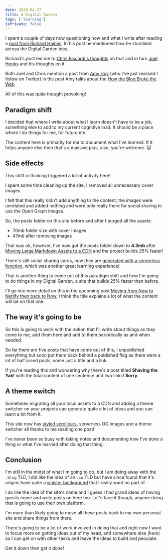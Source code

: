 ```yaml
---
date: 2020-04-27
title: A Digital Garden
tags: ['learning']
isPrivate: false
---
```


I spent a couple of days now questioning how and what I write after
reading a [post from Richard Haines]. In his post he mentioned how he
stumbled across the Digital Garden idea.

Richard's post led me to [Chris Biscardi's thoughts] on that and in
turn [Joel Hooks] and his thoughts on it.

Both Joel and Chris mention a post from [Amy Hoy] (who I've just
realised I follow on Twitter) in the post Amy talks about the [How the
Blog Broke the Web]

All of this was quite thought provoking!

## Paradigm shift

I decided that where I write about what I learn doesn't have to be a
job, something else to add to my current cognitive load. It should be
a place where I do things for me, for future me.

The content here is primarily for me to document what I've learned. If
it helps anyone else then that's a massive plus, also, you're welcome.
🐱

## Side effects

This shift in thinking triggered a lot of activity here!

I spent some time cleaning up the site, I removed all unnecessary
cover images.

I felt that this really didn't add anything to the content, the images
were unrelated and added nothing and were only really there for social
sharing to use the Open Graph images.

So, the posts folder on this site before and after I purged all the
assets:

- 70mb folder size with cover images
- 47mb after removing images

That was ok, however, I've now got the posts folder down to **4.3mb**
after [Moving Large Markdown Assets to a CDN] and the project builds
25% faster!

There's still social sharing cards, now they are [generated with a
serverless function], which was another great learning experience!

That is another thing to come out of this paradigm shift and how I'm
going to do things in _my_ Digital Garden, a site that builds 25%
faster than before.

I'll go into more detail on this in the upcoming post [Moving from Now
to Netlify then back to Now], I think the title explains a lot of what
the content will be on that one.

## The way it's going to be

So this is going to work with the notion that I'll write about things
as they come to me, add them here and add to them periodically as and
when needed.

So far there are five posts that have come out of this, I unpublished
everything but soon put them back behind a published flag as there
were a lot of half arsed posts, some just a title and a link.

If you're reading this and wondering why there's a post titled
**Shaving the Yak!** with the total content of one sentence and two
links! **Sorry**.

## A theme switch

Sometimes migrating all your local assets to a CDN and adding a theme
switcher on your projects can generate quite a lot of ideas and you
can learn a lot from it.

This site now has [styled scrollbars], serverless OG images and a
theme switcher all thanks to me reading one post!

I've never been so busy with taking notes and documenting how I've
done a thing or what I've learned after doing that thing.

## Conclusion

I'm still in the midst of what I'm going to do, but I am doing away
with the `.blog` TLD, I did like the idea of an `.io` TLD but have
since found that it's origins have quite a [sinister background] that
I really want no part of.

I do like the idea of the site's name and I guess I had grand ideas of
having guests come and write posts on here too. Let's face it though,
anyone doing that is going to use their own platform.

I'm more than likely going to move all these posts back to my own
personal site and share things from there.

There's going to be a lot of work involved in doing that and right now
I want to focus more on getting ideas out of my head, and somewhere
else (here) so I can get on with other tasks and leave the ideas to
build and peculate.

Get it down then get it done!

<!-- Links -->

[post from richard haines]: https://richardhaines.dev/on-my-mind/
[joel hooks]: https://joelhooks.com/digital-garden
[chris biscardi's thoughts]:
  https://www.christopherbiscardi.com/what-is-a-digital-garden
[amy hoy]: https://twitter.com/amyhoy
[how the blog broke the web]:
  https://stackingthebricks.com/how-blogs-broke-the-web/
[building a digital garden]:
  https://tomcritchlow.com/2019/02/17/building-digital-garden/
[moving from now to netlify then back to now]:
  https://scottspence.com/posts/moving-from-now-to-netlify/
[moving large markdown assets to a cdn]:
  https://scottspence.com/posts/large-md-assets-to-cdn/
[generated with a serverless function]:
  https://scottspence.com/posts/serverless-og-images/
[sinister background]:
  https://gigaom.com/2014/06/30/the-dark-side-of-io-how-the-u-k-is-making-web-domain-profits-from-a-shady-cold-war-land-deal/
[styled scrollbars]:
  https://css-tricks.com/the-current-state-of-styling-scrollbars/
